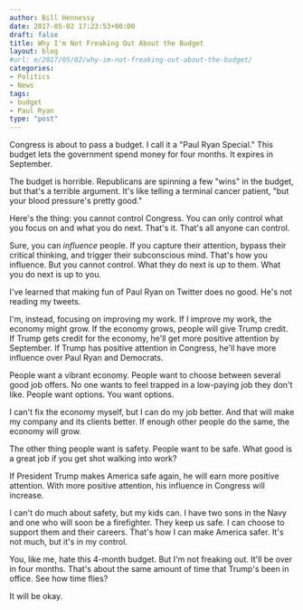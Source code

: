 ```yaml
---
author: Bill Hennessy
date: 2017-05-02 17:23:53+00:00
draft: false
title: Why I'm Not Freaking Out About the Budget
layout: blog
#url: e/2017/05/02/why-im-not-freaking-out-about-the-budget/
categories:
- Politics
- News
tags:
- budget
- Paul Ryan
type: "post"
---
```




Congress is about to pass a budget. I call it a "Paul Ryan Special." This budget lets the government spend money for four months. It expires in September.

The budget is horrible. Republicans are spinning a few "wins" in the budget, but that's a terrible argument. It's like telling a terminal cancer patient, "but your blood pressure's pretty good."

Here's the thing: you cannot control Congress. You can only control what you focus on and what you do next. That's it. That's all anyone can control.

Sure, you can _influence_ people. If you capture their attention, bypass their critical thinking, and trigger their subconscious mind. That's how you influence. But you cannot control. What they do next is up to them. What you do next is up to you.

I've learned that making fun of Paul Ryan on Twitter does no good. He's not reading my tweets.

I'm, instead, focusing on improving my work. If I improve my work, the economy might grow. If the economy grows, people will give Trump credit. If Trump gets credit for the economy, he'll get more positive attention by September. If Trump has positive attention in Congress, he'll have more influence over Paul Ryan and Democrats.

People want a vibrant economy. People want to choose between several good job offers. No one wants to feel trapped in a low-paying job they don't like. People want options. You want options.

I can't fix the economy myself, but I can do my job better. And that will make my company and its clients better. If enough other people do the same, the economy will grow.

The other thing people want is safety. People want to be safe. What good is a great job if you get shot walking into work?

If President Trump makes America safe again, he will earn more positive attention. With more positive attention, his influence in Congress will increase.

I can't do much about safety, but my kids can. I have two sons in the Navy and one who will soon be a firefighter. They keep us safe. I can choose to support them and their careers. That's how I can make America safer. It's not much, but it's in my control.

You, like me, hate this 4-month budget. But I'm not freaking out. It'll be over in four months. That's about the same amount of time that Trump's been in office. See how time flies?

It will be okay.


